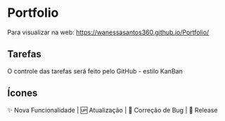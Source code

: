 # Portfolio
Para visualizar na web: https://wanessasantos360.github.io/Portfolio/

## Tarefas 
O controle das tarefas será feito pelo GitHub - estilo KanBan

## Ícones

:sparkles: Nova Funcionalidade |
:up: Atualização |
:frog: Correção de Bug |
:checkered_flag: Release

